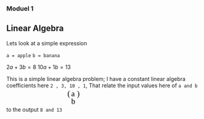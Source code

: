 ### Moduel 1 
## Linear Algebra

Lets look at a simple expression

`a = apple`
`b = banana`

$2a+3b = 8$
$10a+1b = 13$

This is a simple linear algebra problem; I have a constant linear algebra coefficients here `2 , 3, 10 , 1`,
That relate the input values here of `a and b ` to the output  `8 and 13`
<svg width="50" height="60" xmlns="http://www.w3.org/2000/svg">
  <text x="10" y="20" font-family="serif" font-size="20">(</text>
  <text x="20" y="20" font-family="serif" font-size="20">a</text>
  <text x="20" y="40" font-family="serif" font-size="20">b</text>
  <text x="35" y="20" font-family="serif" font-size="20">)</text>
</svg>